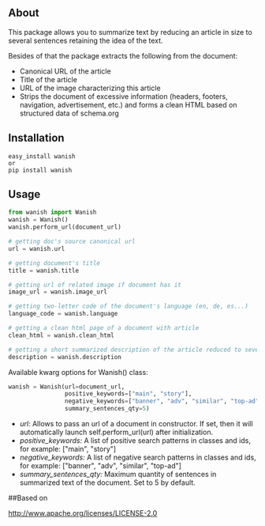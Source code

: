 

## About

This package allows you to summarize text by reducing an article in size to several sentences retaining the idea of the text.

Besides of that the package extracts the following from the document:
 - Canonical URL of the article
 - Title of the article
 - URL of the image characterizing this article
 - Strips the document of excessive information (headers, footers, navigation, advertisement, etc.) and forms a clean HTML based on structured data of schema.org


## Installation

```
easy_install wanish
or
pip install wanish
```

## Usage

```python
from wanish import Wanish
wanish = Wanish()
wanish.perform_url(document_url)

# getting doc's source canonical url
url = wanish.url

# getting document's title
title = wanish.title

# getting url of related image if document has it
image_url = wanish.image_url

# getting two-letter code of the document's language (en, de, es...)
language_code = wanish.language

# getting a clean html page of a document with article
clean_html = wanish.clean_html

# getting a short summarized description of the article reduced to several sentences (5 by default)
description = wanish.description
```

Available kwarg options for Wanish() class:

```python
wanish = Wanish(url=document_url,
                positive_keywords=["main", "story"],
                negative_keywords=["banner", "adv", "similar", "top-ad"],
                summary_sentences_qty=5)
```

 - *url:* Allows to pass an url of a document in constructor. If set, then it will automatically launch self.perform_url(url) after initialization.
 - *positive_keywords:* A list of positive search patterns in classes and ids, for example: ["main", "story"]
 - *negative_keywords:* A list of negative search patterns in classes and ids, for example: ["banner", "adv", "similar", "top-ad"]
 - *summary_sentences_qty:* Maximum quantity of sentences in summarized text of the document. Set to 5 by default.


##Based on

http://www.apache.org/licenses/LICENSE-2.0